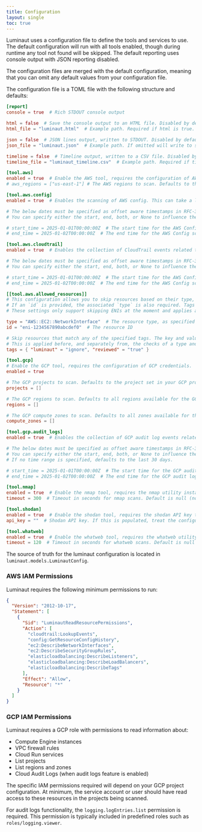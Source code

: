 ```yaml
---
title: Configuration
layout: single
toc: true
---
```


Luminaut uses a configuration file to define the tools and services to use. The default configuration will run with all tools enabled, though during runtime any tool not found will be skipped. The default reporting uses console output with JSON reporting disabled.

The configuration files are merged with the default configuration, meaning that you can omit any default values from your configuration file.

The configuration file is a TOML file with the following structure and defaults:

```toml
[report]
console = true  # Rich STDOUT console output

html = false  # Save the console output to an HTML file. Disabled by default.
html_file = "luminaut.html"  # Example path. Required if html is true. Default is null.

json = false  # JSON lines output, written to STDOUT. Disabled by default.
json_file = "luminaut.json"  # Example path. If omitted will write to stdout. Default is null.

timeline = false  # Timeline output, written to a CSV file. Disabled by default.
timeline_file = "luminaut_timeline.csv"  # Example path. Required if timeline is true. Default is null.

[tool.aws]
enabled = true  # Enable the AWS tool, requires the configuration of AWS credentials.
# aws_regions = ["us-east-1"] # The AWS regions to scan. Defaults to the region set in your AWS profile if none is supplied.

[tool.aws.config]
enabled = true  # Enables the scanning of AWS config. This can take a long time to run, as it scans all resource history. Enabled by default.

# The below dates must be specified as offset aware timestamps in RFC-3339 format, per https://toml.io/en/v1.0.0#offset-date-time.
# You can specify either the start, end, both, or None to influence the time period of the scan as desired.

# start_time = 2025-01-01T00:00:00Z  # The start time for the AWS Config scan. Defaults to no start time
# end_time = 2025-01-02T00:00:00Z  # The end time for the AWS Config scan. Defaults to no end time

[tool.aws.cloudtrail]
enabled = true  # Enables the collection of CloudTrail events related to discovered resources.

# The below dates must be specified as offset aware timestamps in RFC-3339 format, per https://toml.io/en/v1.0.0#offset-date-time
# You can specify either the start, end, both, or None to influence the time period of the scan as desired.

# start_time = 2025-01-01T00:00:00Z  # The start time for the AWS Config scan. Defaults to no start time
# end_time = 2025-01-02T00:00:00Z  # The end time for the AWS Config scan. Defaults to no end time

[[tool.aws.allowed_resources]]
# This configuration allows you to skip resources based on their type, ID, or tags.
# If an `id` is provided, the associated `type` is also required. Tags may be provided independently of the id and resource type.
# These settings only support skipping ENIs at the moment and applies across all scanned regions.

type = "AWS::EC2::NetworkInterface"  # The resource type, as specified by AWS
id = "eni-1234567890abcdef0"  # The resource ID

# Skip resources that match any of the specified tags. The key and value are case-sensitive.
# This is applied before, and separately from, the checks of a type and id. This is also applied across all scanned regions.
tags = { "luminaut" = "ignore", "reviewed" = "true" }

[tool.gcp]
# Enable the GCP tool, requires the configuration of GCP credentials.
enabled = true

# The GCP projects to scan. Defaults to the project set in your GCP profile if none are supplied.
projects = []

# The GCP regions to scan. Defaults to all regions available for the GCP project if none are supplied.
regions = []

# The GCP compute zones to scan. Defaults to all zones available for the GCP project if none are supplied.
compute_zones = []

[tool.gcp.audit_logs]
enabled = true  # Enables the collection of GCP audit log events related to discovered compute instances and Cloud Run services.

# The below dates must be specified as offset aware timestamps in RFC-3339 format, per https://toml.io/en/v1.0.0#offset-date-time
# You can specify either the start, end, both, or None to influence the time period of the scan as desired.
# If no time range is specified, defaults to the last 30 days.

# start_time = 2025-01-01T00:00:00Z  # The start time for the GCP audit logs scan. Defaults to 30 days ago if no time range specified
# end_time = 2025-01-02T00:00:00Z  # The end time for the GCP audit logs scan. Defaults to current time if no time range specified

[tool.nmap]
enabled = true  # Enable the nmap tool, requires the nmap utility installed and on the system path. Enabled by default but will not run if nmap is not found on the path.
timeout = 300  # Timeout in seconds for nmap scans. Default is null (no timeout).

[tool.shodan]
enabled = true  # Enable the shodan tool, requires the shodan API key to be set in the configuration. Enabled by default, but will not run without an API key.
api_key = ""  # Shodan API key. If this is populated, treat the configuration file as a secret.

[tool.whatweb]
enabled = true  # Enable the whatweb tool, requires the whatweb utility installed and on the system path. Enabled by default, but will not run if whatweb is not found on the path.
timeout = 120  # Timeout in seconds for whatweb scans. Default is null (no timeout).
```

The source of truth for the luminaut configuration is located in `luminaut.models.LuminautConfig`.

### AWS IAM Permissions

Luminaut requires the following minimum permissions to run:
```json
{
  "Version": "2012-10-17",
  "Statement": [
    {
      "Sid": "LuminautReadResourcePermissions",
      "Action": [
        "cloudtrail:LookupEvents",
        "config:GetResourceConfigHistory",
        "ec2:DescribeNetworkInterfaces",
        "ec2:DescribeSecurityGroupRules",
        "elasticloadbalancing:DescribeListeners",
        "elasticloadbalancing:DescribeLoadBalancers",
        "elasticloadbalancing:DescribeTags"
      ],
      "Effect": "Allow",
      "Resource": "*"
    }
  ]
}
```

### GCP IAM Permissions

Luminaut requires a GCP role with permissions to read information about:
- Compute Engine instances
- VPC firewall rules  
- Cloud Run services
- List projects
- List regions and zones
- Cloud Audit Logs (when audit logs feature is enabled)

The specific IAM permissions required will depend on your GCP project configuration. At minimum, the service account or user should have read access to these resources in the projects being scanned.

For audit logs functionality, the `logging.logEntries.list` permission is required. This permission is typically included in predefined roles such as `roles/logging.viewer`.
